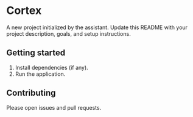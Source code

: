 # Cortex

A new project initialized by the assistant. Update this README with your project description, goals, and setup instructions.

## Getting started

1. Install dependencies (if any).
2. Run the application.

## Contributing

Please open issues and pull requests.

